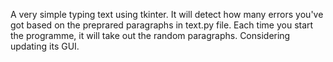 A very simple typing text using tkinter.
It will detect how many errors you've got based on the preprared paragraphs in text.py file.
Each time you start the programme, it will take out the random paragraphs.
Considering updating its GUI.
